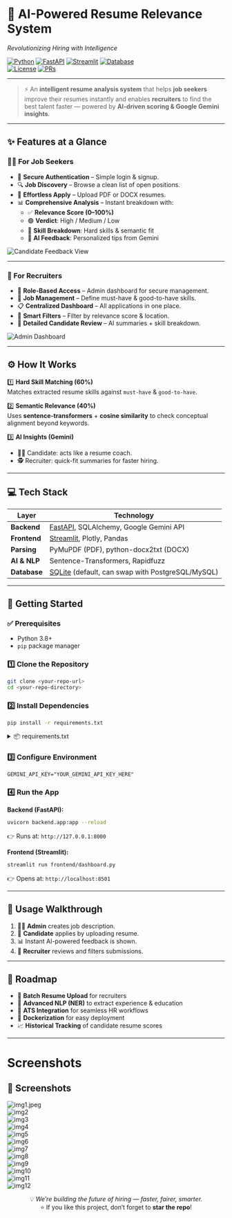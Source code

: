 # 📄 AI-Powered Resume Relevance System  
_Revolutionizing Hiring with Intelligence_

[![Python](https://img.shields.io/badge/Python-3.8%2B-blue?logo=python)](https://www.python.org/) 
[![FastAPI](https://img.shields.io/badge/FastAPI-Backend-009688?logo=fastapi)](https://fastapi.tiangolo.com/) 
[![Streamlit](https://img.shields.io/badge/Streamlit-Frontend-FF4B4B?logo=streamlit)](https://streamlit.io/) 
[![Database](https://img.shields.io/badge/SQLite-Database-003B57?logo=sqlite)](https://www.sqlite.org/)  
[![License](https://img.shields.io/badge/License-MIT-green.svg)](LICENSE) 
[![PRs](https://img.shields.io/badge/PRs-Welcome-brightgreen.svg)](CONTRIBUTING.md)  

---

> ⚡ An **intelligent resume analysis system** that helps **job seekers** improve their resumes instantly and enables **recruiters** to find the best talent faster — powered by **AI-driven scoring & Google Gemini insights**.

---

## ✨ Features at a Glance  

### 👩‍💼 For Job Seekers
- 🔑 **Secure Authentication** – Simple login & signup.  
- 🔍 **Job Discovery** – Browse a clean list of open positions.  
- 📄 **Effortless Apply** – Upload PDF or DOCX resumes.  
- 📊 **Comprehensive Analysis** – Instant breakdown with:  
  - ✅ **Relevance Score (0–100%)**  
  - 🟢 **Verdict**: High / Medium / Low  
  - 🧩 **Skill Breakdown**: Hard skills & semantic fit  
  - 🤖 **AI Feedback**: Personalized tips from Gemini  

![Candidate Feedback View](./assets/images/candidate-feedback.png)

---

### 🏢 For Recruiters
- 🔐 **Role-Based Access** – Admin dashboard for secure management.  
- 📝 **Job Management** – Define must-have & good-to-have skills.  
- 📋 **Centralized Dashboard** – All applications in one place.  
- 🎯 **Smart Filters** – Filter by relevance score & location.  
- 🧾 **Detailed Candidate Review** – AI summaries + skill breakdown.  

![Admin Dashboard](./assets/images/admin-dashboard.png)

---

## ⚙️ How It Works  

1️⃣ **Hard Skill Matching (60%)**  
Matches extracted resume skills against `must-have` & `good-to-have`.  

2️⃣ **Semantic Relevance (40%)**  
Uses **sentence-transformers** + **cosine similarity** to check conceptual alignment beyond keywords.  

3️⃣ **AI Insights (Gemini)**  
- 🧑‍💻 Candidate: acts like a resume coach.  
- 🕵️ Recruiter: quick-fit summaries for faster hiring.  

---

## 💻 Tech Stack  

| Layer            | Technology                                                                 |
|------------------|-----------------------------------------------------------------------------|
| **Backend**      | [FastAPI](https://fastapi.tiangolo.com/), SQLAlchemy, Google Gemini API     |
| **Frontend**     | [Streamlit](https://streamlit.io/), Plotly, Pandas                          |
| **Parsing**      | PyMuPDF (PDF), python-docx2txt (DOCX)                                       |
| **AI & NLP**     | Sentence-Transformers, Rapidfuzz                                            |
| **Database**     | [SQLite](https://www.sqlite.org/) (default, can swap with PostgreSQL/MySQL) |

---

## 🚀 Getting Started  

### ✅ Prerequisites  
- Python 3.8+  
- `pip` package manager  

### 1️⃣ Clone the Repository  

```bash
git clone <your-repo-url>
cd <your-repo-directory>
```

### 2️⃣ Install Dependencies  

```bash
pip install -r requirements.txt
```

<details>
<summary>📦 requirements.txt</summary>

```
fastapi
uvicorn[standard]
sqlalchemy
streamlit
requests
pandas
plotly
python-dotenv
google-generativeai
pymupdf
docx2txt
rapidfuzz
sentence-transformers
```
</details>

### 3️⃣ Configure Environment  

```env
GEMINI_API_KEY="YOUR_GEMINI_API_KEY_HERE"
```

### 4️⃣ Run the App  

**Backend (FastAPI):**  
```bash
uvicorn backend.app:app --reload
```
👉 Runs at: `http://127.0.0.1:8000`

**Frontend (Streamlit):**  
```bash
streamlit run frontend/dashboard.py
```
👉 Opens at: `http://localhost:8501`

---

## 📖 Usage Walkthrough  

1. 👨‍💼 **Admin** creates job description.  
2. 🙋 **Candidate** applies by uploading resume.  
3. 📊 Instant AI-powered feedback is shown.  
4. 🏢 **Recruiter** reviews and filters submissions.  

---

## 🔮 Roadmap  

- 📂 **Batch Resume Upload** for recruiters  
- 🧠 **Advanced NLP (NER)** to extract experience & education  
- 🔌 **ATS Integration** for seamless HR workflows  
- 🐳 **Dockerization** for easy deployment  
- 📈 **Historical Tracking** of candidate resume scores  

---
# Screenshots

## 📸 Screenshots  

![img1.jpeg](images/img1.jpeg)  
![img2](images/img2.jpeg)  
![img3](images/img3.jpeg)  
![img4](images/img4.jpeg)  
![img5](images/img5.jpeg)  
![img6](images/img6.jpeg)  
![img7](images/img7.jpeg)  
![img8](images/img8.jpeg)  
![img9](images/img9.jpeg)  
![img10](images/img10.jpeg)  
![img11](images/img11.jpeg)  
![img12](images/img12.jpeg)  


<div align="center">

💡 *We’re building the future of hiring — faster, fairer, smarter.*  
⭐ If you like this project, don’t forget to **star the repo**!  


</div>
